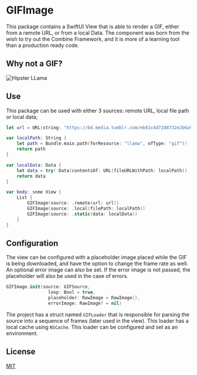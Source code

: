 # GIFImage

This package contains a SwiftUI View that is able to render a GIF, either from a remote URL, or from a local Data. The component was born from the wish to try out the Combine Framework, and it is more of a learning tool than a production ready code.

## Why not a GIF?

![Hipster LLama](https://64.media.tumblr.com/eb81c4d7288732e2b6a9e63c166c623a/tumblr_mi3vj5Api71ryhf5lo1_400.gif)

## Use

This package can be used with either 3 sources: remote URL, local file path or local data;

```swift
let url = URL(string: "https://64.media.tumblr.com/eb81c4d7288732e2b6a9e63c166c623a/tumblr_mi3vj5Api71ryhf5lo1_400.gif")!

var localPath: String {
	let path = Bundle.main.path(forResource: "llama", ofType: "gif")!
	return path
}

var localData: Data {
    let data = try! Data(contentsOf: URL(fileURLWithPath: localPath))
    return data
}

var body: some View {
    List {
        GIFImage(source: .remote(url: url))
        GIFImage(source: .local(filePath: localPath))
        GIFImage(source: .static(data: localData))
    }
}
```

## Configuration

The view can be configured with a placeholder image placed while the GIF is being downloaded, and have the option to change the frame rate as well. An optional error image can also be set. If the error image is not passed, the placeholder will also be used in the case of errors.

```swift
GIFImage.init(source: GIFSource,
				loop: Bool = true,
                placeholder: RawImage = RawImage(),
                errorImage: RawImage? = nil)
```

The project has a struct named `GIFLoader` that is responsible for parsing the source into a sequence of frames (later used in the view). This loader has a local cache using `NSCache`. This loader can be configured and set as an environment.

## License

[MIT](LICENSE)

